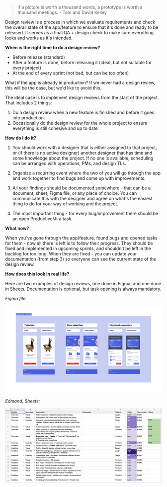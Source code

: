 > If a picture is worth a thousand words, a prototype is worth a thousand meetings. - Tom and David Kelley

Design review is a process in which we evaluate requirements and check the overall state of the app/feature to ensure that it's done and ready to be released. It serves as a final QA + design check to make sure everything looks and works as it's intended.

**When is the right time to do a design review?**

- Before release (standard)
- After a feature is done, before releasing it (ideal, but not suitable for every project)
- At the end of every sprint (not bad, but can be too often)

What if the app is already in production? If we never had a design review, this will be the case, but we'd like to avoid this.

The ideal case is to implement design reviews from the start of the project. That includes 2 things:

1. Do a design review when a new feature is finished and before it goes into production.
2. Occasionally do the design review for the whole project to ensure everything is still cohesive and up to date.

**How do I do it?**

1. You should work with a designer that is either assigned to that project, or (if there is no active designer) another designer that has time and some knowledge about the project. If no one is available, scheduling can be arranged with operations, PMs, and design TLs.

2. Organize a recurring event where the two of you will go through the app and work together to find bugs and come up with improvements.

3. All your findings should be documented somewhere - that can be a document, sheet, Figma file, or any place of choice. You can communicate this with the designer and agree on what's the easiest thing to do for your way of working and the project.

4. The most important thing - for every bug/improvement there should be an open Productive/Jira task.

**What now?**

When you've gone through the app/feature, found bugs and opened tasks for them - now all there is left is to follow their progress. They should be fixed and implemented in upcoming sprints, and shouldn't be left in the backlog for too long. When they are fixed - you can update your documentation (from step 3) so everyone can see the current state of the design review.

**How does this look in real life?**

Here are two examples of design reviews, one done in Figma, and one done in Sheets. Documentation is optional, but task opening is always mandatory.

*Figma file:*

![Design review figma](/img/Design_Review_Figma.png)


*Edmond, Sheets:*

<span style="display:block; border: 1px solid #e0e0e0; margin-left:auto; margin-right:auto;">![Design review google sheets](/img/designreview_edmond.png)</span>
